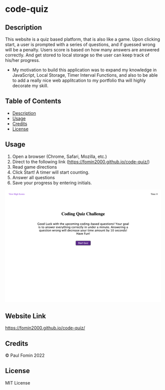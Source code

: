 # code-quiz

## Description

This website is a quiz based platform, that is also like a game. Upon clicking start, a user is prompted with a series of questions, and if guessed wrong will be a penalty. Users score is based on how many answers are answered correctly. And get stored to local storage so the user can keep track of his/her progress.

- My motivation to build this application was to expand my knowledge in JavaScript, Local Storage, Timer Interval Functions, and also to be able to add a really nice web applitcation to my portfolio tha will highly decorate my skill.

## Table of Contents

- [Description](#description)
- [Usage](#usage)
- [Credits](#credits)
- [License](#license)

## Usage 

1. Open a browser (Chrome, Safari, Mozilla, etc.)
2. Direct to the following link (https://fomin2000.github.io/code-quiz/)
3. Read game directions
4. Click Start! A timer will start counting.
5. Answer all questions
6. Save your progress by entering initials.

![websiteScreenshot](./assets/images/code-quiz-screenshot.png)

## Website Link

https://fomin2000.github.io/code-quiz/

## Credits

© Paul Fomin 2022


## License 

MIT License